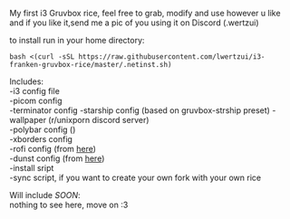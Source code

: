 My first i3 Gruvbox rice, 
feel free to grab, modify and use however u like and if you like it,send me a pic of you using it on Discord (.wertzui)

to install run in your home directory:  
```
bash <(curl -sSL https://raw.githubusercontent.com/lwertzui/i3-franken-gruvbox-rice/master/.netinst.sh)
```

Includes:  
-i3 config file  
-picom config  
-terminator config
-starship config  (based on gruvbox-strship preset)
-wallpaper  (r/unixporn discord server)  
-polybar config  ()  
-xborders config  
-rofi config (from [here](https://github.com/hiimsergey/rofi-gruvbox-material/))  
-dunst config (from [here](https://github.com/tinted-theming/base16-dunst/))  
-install sript  
-sync script, if you want to create your own fork with your own rice  

Will include *SOON*:  
nothing to see here, move on :3
